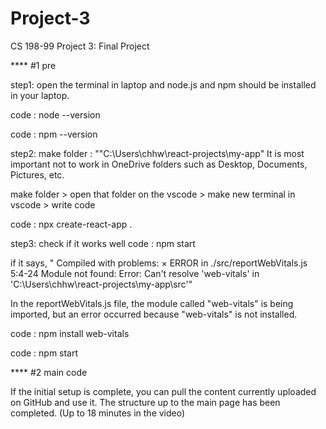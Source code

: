# Project-3
CS 198-99 Project 3: Final Project

**** #1 pre

step1: open the terminal in laptop and 
node.js and npm should be installed in your laptop.

  code : node --version

  
  code : npm --version


step2: make folder : ""C:\Users\chhw\react-projects\my-app"
It is most important not to work in OneDrive folders such as Desktop, Documents, Pictures, etc.

make folder > open that folder on the vscode > make new terminal in vscode > write code

  code : npx create-react-app .


step3: check if it works well
  code : npm start

if it says, " Compiled with problems: ×
ERROR in ./src/reportWebVitals.js 5:4-24
Module not found: Error: Can't resolve 'web-vitals' in 'C:\Users\chhw\react-projects\my-app\src'"

In the reportWebVitals.js file, the module called "web-vitals" is being imported, but an error occurred because "web-vitals" is not installed.

  code : npm install web-vitals


  code : npm start

**** #2 main code

If the initial setup is complete, you can pull the content currently uploaded on GitHub and use it.
The structure up to the main page has been completed. (Up to 18 minutes in the video)
